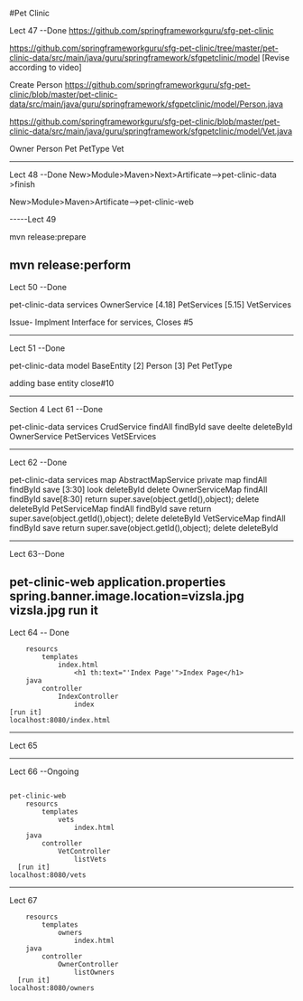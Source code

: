 #Pet Clinic


Lect 47 --Done
https://github.com/springframeworkguru/sfg-pet-clinic

https://github.com/springframeworkguru/sfg-pet-clinic/tree/master/pet-clinic-data/src/main/java/guru/springframework/sfgpetclinic/model
[Revise according to video]

Create Person
https://github.com/springframeworkguru/sfg-pet-clinic/blob/master/pet-clinic-data/src/main/java/guru/springframework/sfgpetclinic/model/Person.java

https://github.com/springframeworkguru/sfg-pet-clinic/blob/master/pet-clinic-data/src/main/java/guru/springframework/sfgpetclinic/model/Vet.java

Owner
Person
Pet
PetType
Vet

--------

Lect 48  --Done
New>Module>Maven>Next>Artificate-->pet-clinic-data >finish

New>Module>Maven>Artificate-->pet-clinic-web


-----Lect 49

mvn release:prepare

<scm>
    
    
mvn release:perform
---------

Lect 50 --Done

pet-clinic-data
    services
        OwnerService [4.18]
        PetServices [5.15]
        VetServices

Issue- Implment Interface for services, Closes #5

-----------

Lect 51  --Done

pet-clinic-data
    model
        BaseEntity [2]
        Person [3]
        Pet
        PetType
        
adding base entity close#10        

-------
Section 4
Lect 61  --Done

pet-clinic-data
    services
        CrudService
            findAll
            findById
            save
            deelte
            deleteById
        OwnerService
        PetServices
        VetSErvices
        
---------------------
Lect 62 --Done

pet-clinic-data
    services
        map
            AbstractMapService
                private map
                findAll
                findById
                save [3:30] look
                deleteById
                delete
            OwnerServiceMap
                findAll
                findById
                save[8:30]
                      return super.save(object.getId(),object);
                delete
                deleteById
            PetServiceMap
                findAll
                findById
                save
                   return super.save(object.getId(),object);
                delete
                deleteById
            VetServiceMap
                findAll
                findById
                save
                   return super.save(object.getId(),object);
                delete
                deleteById
                
-----------
Lect 63--Done

pet-clinic-web
    application.properties
        spring.banner.image.location=vizsla.jpg
    vizsla.jpg
    run it
-------

Lect 64 -- Done
``` pet-clinic-web
    resourcs
        templates
            index.html
                <h1 th:text="'Index Page'">Index Page</h1>
    java
        controller
            IndexController
                index
[run it]
localhost:8080/index.html
```

-----------

Lect 65 

--------
Lect 66  --Ongoing
```

pet-clinic-web
    resourcs
        templates
            vets
                index.html
    java
        controller
            VetController
                listVets
  [run it]
localhost:8080/vets
```
------------
Lect 67
```pet-clinic-web
    resourcs
        templates
            owners
                index.html
    java
        controller
            OwnerController
                listOwners
  [run it]
localhost:8080/owners
              
```              
                


        

    


        